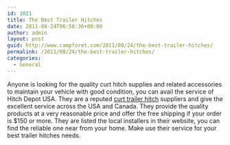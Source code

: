 ```yaml
---
id: 1021
title: The Best Trailer Hitches
date: 2011-08-24T06:58:36+00:00
author: admin
layout: post
guid: http://www.campforet.com/2011/08/24/the-best-trailer-hitches/
permalink: /2011/08/24/the-best-trailer-hitches/
categories:
  - General
---
```

Anyone is looking for the quality curt hitch supplies and related accessories to maintain your vehicle with good condition, you can avail the service of Hitch Depot USA. They are a reputed [curt trailer hitch](http://www.hitchdepotusa.com/) suppliers and give the excellent service across the USA and Canada. They provide the quality products at a very reasonable price and offer the free shipping if your order is $150 or more. They are listed the local installers in their website, you can find the reliable one near from your home. Make use their service for your best trailer hitches needs.
